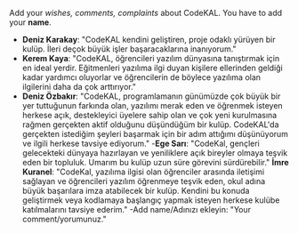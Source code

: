 Add your _wishes, comments, complaints_ about CodeKAL. You have to add your **name**. 
- **Deniz Karakay**: "CodeKAL kendini geliştiren, proje odaklı yürüyen bir kulüp. İleri deçok büyük işler başaracaklarına inanıyorum."
- **Kerem Kaya**: "CodeKAL, öğrencileri yazılım dünyasına tanıştırmak için en ideal yerdir. Eğitmenleri yazılıma ilgi duyan kişilere 
ellerinden geldiği kadar yardımcı oluyorlar ve öğrencilerin de böylece yazılıma olan ilgilerini daha da çok arttırıyor."
- **Deniz Özbakır**: "CodeKAL, programlamanın günümüzde çok büyük bir yer tuttuğunun farkında olan, yazılımı merak eden ve öğrenmek 
isteyen herkese açık, destekleyici üyelere sahip olan ve çok yeni kurulmasına rağmen gerçekten aktif olduğunu düşündüğüm bir kulüp. 
CodeKAL'da gerçekten istediğim şeyleri başarmak için bir adım attığımı düşünüyorum ve ilgili herkese tavsiye ediyorum."
-**Ege Sarı**: "CodeKal, gençleri gelecekteki dünyaya hazırlayan ve yeniliklere açık bireyler olmaya teşvik eden bir topluluk. Umarım bu kulüp uzun süre görevini sürdürebilir."
**İmre Kuranel**: "CodeKal, yazılıma ilgisi olan öğrenciler arasında iletişimi sağlayan ve öğrencileri yazılım öğrenmeye teşvik eden, okul adına büyük başarılara imza atabilecek bir kulüp. Kendini bu konuda geliştirmek veya kodlamaya başlangıç yapmak isteyen herkese kulübe katılmalarını tavsiye ederim." 
-Add name/Adınızı ekleyin: "Your comment/yorumunuz."
